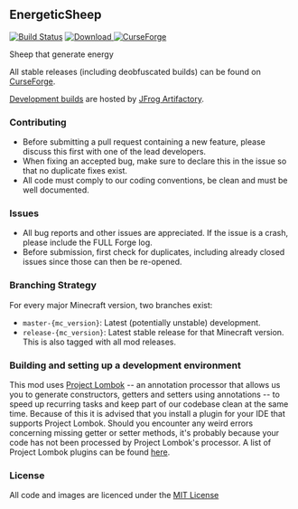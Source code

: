## EnergeticSheep

[![Build Status](https://travis-ci.org/CyclopsMC/EnergeticSheep.svg?branch=master-1.12)](https://travis-ci.org/CyclopsMC/EnergeticSheep)
[![Download](https://img.shields.io/maven-metadata/v/http/cyclopsmc.jfrog.io/cyclopsmc/libs-release/org/cyclops/energeticsheep/EnergeticSheep/maven-metadata.xml.svg) ](https://cyclopsmc.jfrog.io/cyclopsmc/libs-release/org/cyclops/energeticsheep/EnergeticSheep/)
[![CurseForge](http://cf.way2muchnoise.eu/full_280602_downloads.svg)](http://minecraft.curseforge.com/projects/280602)

Sheep that generate energy

All stable releases (including deobfuscated builds) can be found on [CurseForge](http://minecraft.curseforge.com/mc-mods/280602/files).

[Development builds](https://cyclopsmc.jfrog.io/cyclopsmc/libs-release/org/cyclops/energeticsheep/EnergeticSheep/) are hosted by [JFrog Artifactory](https://www.jfrog.com/artifactory/).

### Contributing
* Before submitting a pull request containing a new feature, please discuss this first with one of the lead developers.
* When fixing an accepted bug, make sure to declare this in the issue so that no duplicate fixes exist.
* All code must comply to our coding conventions, be clean and must be well documented.

### Issues
* All bug reports and other issues are appreciated. If the issue is a crash, please include the FULL Forge log.
* Before submission, first check for duplicates, including already closed issues since those can then be re-opened.

### Branching Strategy

For every major Minecraft version, two branches exist:

* `master-{mc_version}`: Latest (potentially unstable) development.
* `release-{mc_version}`: Latest stable release for that Minecraft version. This is also tagged with all mod releases.

### Building and setting up a development environment

This mod uses [Project Lombok](http://projectlombok.org/) -- an annotation processor that allows us you to generate constructors, getters and setters using annotations -- to speed up recurring tasks and keep part of our codebase clean at the same time. Because of this it is advised that you install a plugin for your IDE that supports Project Lombok. Should you encounter any weird errors concerning missing getter or setter methods, it's probably because your code has not been processed by Project Lombok's processor. A list of Project Lombok plugins can be found [here](http://projectlombok.org/download.htm).

### License
All code and images are licenced under the [MIT License](https://github.com/CyclopsMC/EnergeticSheep/blob/master-1.8/LICENSE.txt)
